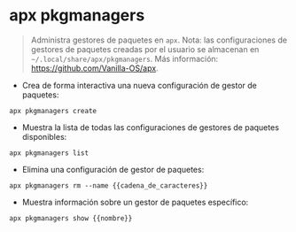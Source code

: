 # apx pkgmanagers

> Administra gestores de paquetes en `apx`.
> Nota: las configuraciones de gestores de paquetes creadas por el usuario se almacenan en `~/.local/share/apx/pkgmanagers`.
> Más información: <https://github.com/Vanilla-OS/apx>.

- Crea de forma interactiva una nueva configuración de gestor de paquetes:

`apx pkgmanagers create`

- Muestra la lista de todas las configuraciones de gestores de paquetes disponibles:

`apx pkgmanagers list`

- Elimina una configuración de gestor de paquetes:

`apx pkgmanagers rm --name {{cadena_de_caracteres}}`

- Muestra información sobre un gestor de paquetes específico:

`apx pkgmanagers show {{nombre}}`
